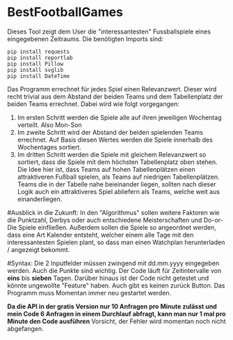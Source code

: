 # BestFootballGames
Dieses Tool zeigt dem User die "interessantesten" Fussballspiele eines eingegebenen Zeitraums.
Die benötigten Imports sind:
```
pip install requests
pip install reportlab
pip install Pillow
pip install svglib
pip install DateTime
```
Das Programm errechnet für jedes Spiel einen Relevanzwert. Dieser wird recht trivial aus dem Abstand der beiden Teams und dem Tabellenplatz der beiden Teams errechnet. 
Dabei wird wie folgt vorgegangen:
1. Im ersten Schritt werden die Spiele alle auf ihren jeweiligen Wochentag verteilt. Also Mon-Son
2. Im zweite Schritt wird der Abstand der beiden spielenden Teams errechnet. Auf Basis diesen Wertes werden die Spiele innerhalb des Wochentages sortiert. 
3. Im dritten Schritt werden die Spiele mit gleichem Relevanzwert so sortiert, dass die Spiele mit dem höchsten Tabellenplatz oben stehen.
Die Idee hier ist, dass Teams auf hohen Tabellenplätzen einen attraktiveren Fußball spielen, als Teams auf niedrigen Tabellenplätzen. Teams die in der Tabelle nahe beieinander liegen, sollten nach dieser Logik auch ein attraktiveres Spiel abliefern als Teams, welche weit aus einanderliegen.

#Ausblick in die Zukunft:
In den "Algorithmus" sollen weitere Faktoren wie die Punktzahl, Derbys oder auch entschiedene Meisterschaften und Do-or-Die Spiele einfließen. Außerdem sollen die Spiele so angeordnet werden, dass eine Art Kalender entsteht, welcher einem alle Tage mit den interessantesten Spielen plant, so dass man einen Watchplan herunterladen / angezeigt bekommt. 

#Syntax:
Die 2 Inputfelder müssen zwingend mit dd.mm.yyyy eingegeben werden. Auch die Punkte sind wichtig. 
Der Code läuft für Zeitintervalle von **eins** bis **sieben** Tagen. Darüber hinaus ist der Code nicht getestet und könnte ungewollte "Feature" haben.
Auch gibt es keinen zurück Button. Das Programm muss Momentan immer neu gestartet werden.

**Da die API in der gratis Version nur 10 Anfragen pro Minute zulässt und mein Code 6 Anfragen in einem Durchlauf abfragt, kann man nur 1 mal pro Minute den Code ausführen**
Vorsicht, der Fehler wird momentan noch nicht abgefangen. 
